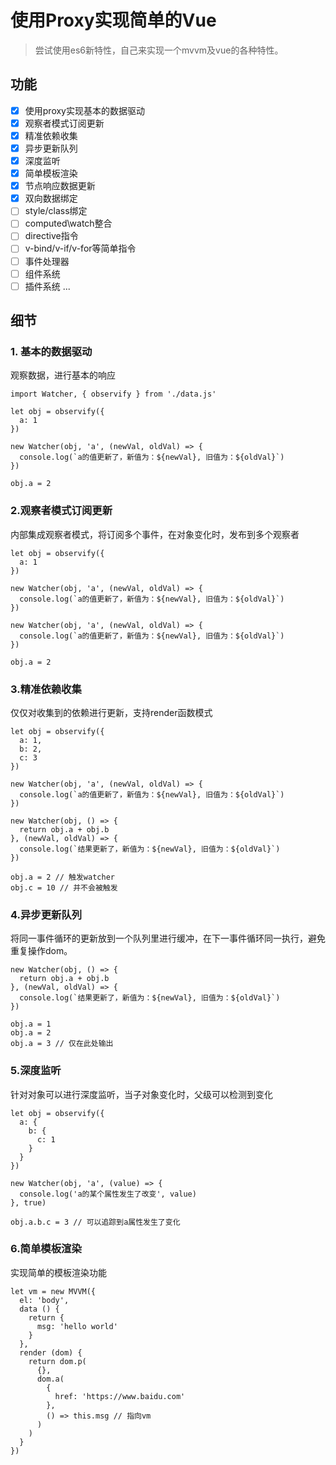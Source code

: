 # 使用Proxy实现简单的Vue

> 尝试使用es6新特性，自己来实现一个mvvm及vue的各种特性。

## 功能

- [x] 使用proxy实现基本的数据驱动
- [x] 观察者模式订阅更新
- [x] 精准依赖收集
- [x] 异步更新队列
- [x] 深度监听
- [x] 简单模板渲染
- [x] 节点响应数据更新
- [x] 双向数据绑定
- [ ] style/class绑定
- [ ] computed\watch整合
- [ ] directive指令
- [ ] v-bind/v-if/v-for等简单指令
- [ ] 事件处理器
- [ ] 组件系统
- [ ] 插件系统
...

## 细节
### 1. 基本的数据驱动
观察数据，进行基本的响应

```
import Watcher, { observify } from './data.js'

let obj = observify({
  a: 1
})

new Watcher(obj, 'a', (newVal, oldVal) => {
  console.log(`a的值更新了，新值为：${newVal}, 旧值为：${oldVal}`)
})

obj.a = 2
```

### 2.观察者模式订阅更新
内部集成观察者模式，将订阅多个事件，在对象变化时，发布到多个观察者

```
let obj = observify({
  a: 1
})

new Watcher(obj, 'a', (newVal, oldVal) => {
  console.log(`a的值更新了，新值为：${newVal}, 旧值为：${oldVal}`)
})

new Watcher(obj, 'a', (newVal, oldVal) => {
  console.log(`a的值更新了，新值为：${newVal}, 旧值为：${oldVal}`)
})

obj.a = 2
```

### 3.精准依赖收集
仅仅对收集到的依赖进行更新，支持render函数模式

```
let obj = observify({
  a: 1,
  b: 2,
  c: 3
})

new Watcher(obj, 'a', (newVal, oldVal) => {
  console.log(`a的值更新了，新值为：${newVal}, 旧值为：${oldVal}`)
})

new Watcher(obj, () => {
  return obj.a + obj.b
}, (newVal, oldVal) => {
  console.log(`结果更新了，新值为：${newVal}, 旧值为：${oldVal}`)
})

obj.a = 2 // 触发watcher
obj.c = 10 // 并不会被触发
```

### 4.异步更新队列
将同一事件循环的更新放到一个队列里进行缓冲，在下一事件循环同一执行，避免重复操作dom。

```
new Watcher(obj, () => {
  return obj.a + obj.b
}, (newVal, oldVal) => {
  console.log(`结果更新了，新值为：${newVal}, 旧值为：${oldVal}`)
})

obj.a = 1
obj.a = 2
obj.a = 3 // 仅在此处输出
```

### 5.深度监听
针对对象可以进行深度监听，当子对象变化时，父级可以检测到变化

```
let obj = observify({
  a: {
    b: {
      c: 1
    }
  }
})

new Watcher(obj, 'a', (value) => {
  console.log('a的某个属性发生了改变', value)
}, true)

obj.a.b.c = 3 // 可以追踪到a属性发生了变化
```

### 6.简单模板渲染
实现简单的模板渲染功能

```
let vm = new MVVM({
  el: 'body',
  data () {
    return {
      msg: 'hello world'
    }
  },
  render (dom) {
    return dom.p(
      {},
      dom.a(
        {
          href: 'https://www.baidu.com'
        },
        () => this.msg // 指向vm
      )
    )
  }
})
```

